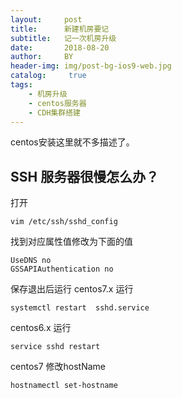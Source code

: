 ```yaml
---
layout:     post
title:      新建机房要记
subtitle:   记一次机房升级
date:       2018-08-20
author:     BY
header-img: img/post-bg-ios9-web.jpg
catalog: 	 true
tags:
    - 机房升级
    - centos服务器
    - CDH集群搭建
---
```

centos安装这里就不多描述了。
## SSH 服务器很慢怎么办？
打开

    vim /etc/ssh/sshd_config
    
找到对应属性值修改为下面的值

    UseDNS no
    GSSAPIAuthentication no

保存退出后运行
centos7.x 运行

    systemctl restart  sshd.service
    
centos6.x 运行
    
    service sshd restart
centos7 修改hostName

    hostnamectl set-hostname


